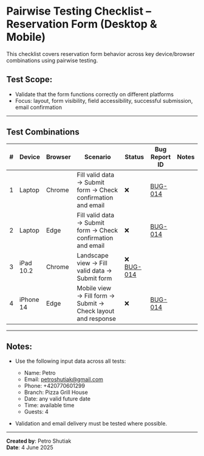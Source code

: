 # Pairwise Testing Checklist – Reservation Form (Desktop & Mobile)

This checklist covers reservation form behavior across key device/browser combinations using pairwise testing.

## Test Scope:
- Validate that the form functions correctly on different platforms
- Focus: layout, form visibility, field accessibility, successful submission, email confirmation

---

## Test Combinations

| # | Device      | Browser | Scenario                                                                 | Status | Bug Report ID | Notes                           |
|---|-------------|---------|--------------------------------------------------------------------------|--------|----------------|----------------------------------|
| 1 | Laptop      | Chrome  | Fill valid data → Submit form → Check confirmation and email             |❌    |<a href='https://github.com/shutiak/simply33-qa-portfolio/blob/main/bug-reports/bugs/bug14.md#bug-014-reservation-form-does-not-confirm-submission-after-entering-valid-data-and-clicking-reserve'>BUG-014</a>                |                    |
| 2 | Laptop      | Edge    | Fill valid data → Submit form → Check confirmation and email             |❌   |<a href='https://github.com/shutiak/simply33-qa-portfolio/blob/main/bug-reports/bugs/bug14.md#bug-014-reservation-form-does-not-confirm-submission-after-entering-valid-data-and-clicking-reserve'>BUG-014</a>         |     |
| 3 | iPad 10.2   | Chrome  | Landscape view → Fill valid data → Submit form                           |❌   <a href='https://github.com/shutiak/simply33-qa-portfolio/blob/main/bug-reports/bugs/bug14.md#bug-014-reservation-form-does-not-confirm-submission-after-entering-valid-data-and-clicking-reserve'>BUG-014</a>|                |     |
| 4 | iPhone 14   | Edge    | Mobile view → Fill form → Submit → Check layout and response             |❌  |<a href='https://github.com/shutiak/simply33-qa-portfolio/blob/main/bug-reports/bugs/bug14.md#bug-014-reservation-form-does-not-confirm-submission-after-entering-valid-data-and-clicking-reserve'>BUG-014</a>         |  |

---

## Notes:
- Use the following input data across all tests:
  - Name: Petro
  - Email: petroshutiak@gmail.com
  - Phone: +420770601299
  - Branch: Pizza Grill House
  - Date: any valid future date
  - Time: available time
  - Guests: 4

- Validation and email delivery must be tested where possible.

---

**Created by**: Petro Shutiak  
**Date**: 4 June 2025
